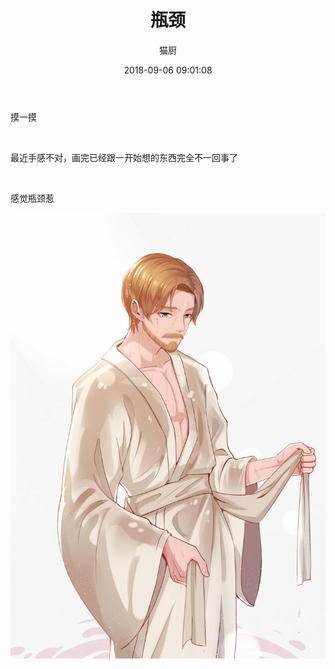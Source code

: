﻿---
layout: post
title: 瓶颈
date: 2018-09-06 09:01:08
updated: 2018-09-06 10:16:54
comments: true
categories: [Photo]
tags: [obi-wan kenobi, 星球大战, star wars]
author: "猫厨"
description: ""
toc: true
---

<p>摸一摸</p> 
<br /> 
<p>最近手感不对，画完已经跟一开始想的东西完全不一回事了</p> 
<br /> 
<p>感觉瓶颈惹</p>

![](https://raw.githubusercontent.com/alicewish/meowchain247/master/img_cVZNdzJtQk9JV2V0ZEtRdzdDVks3M3lKSExRUVJFcUcvcVZ3YlZNWGdKRzBZSENiOWRWcUR3PT0.jpg)